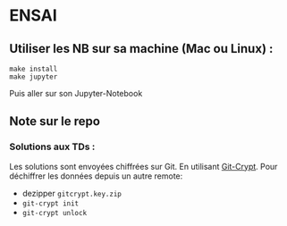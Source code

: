 # ENSAI

## Utiliser les NB sur sa machine (Mac ou Linux) :
```
make install
make jupyter
```
Puis aller sur son Jupyter-Notebook

## Note sur le repo
### Solutions aux TDs :
Les solutions sont envoyées chiffrées sur Git. En utilisant [Git-Crypt](https://buddy.works/guides/git-crypt). 
Pour déchiffrer les données depuis un autre remote:
- dezipper `gitcrypt.key.zip`
- `git-crypt init`
- `git-crypt unlock`
